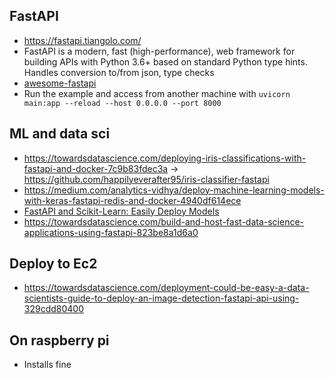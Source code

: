 ## FastAPI
* https://fastapi.tiangolo.com/
* FastAPI is a modern, fast (high-performance), web framework for building APIs with Python 3.6+ based on standard Python type hints. Handles conversion to/from json, type checks
* [awesome-fastapi](https://github.com/mjhea0/awesome-fastapi)
* Run the example and access from another machine with `uvicorn main:app --reload --host 0.0.0.0 --port 8000`

## ML and data sci
* https://towardsdatascience.com/deploying-iris-classifications-with-fastapi-and-docker-7c9b83fdec3a -> https://github.com/happilyeverafter95/iris-classifier-fastapi
* https://medium.com/analytics-vidhya/deploy-machine-learning-models-with-keras-fastapi-redis-and-docker-4940df614ece
* [FastAPI and Scikit-Learn: Easily Deploy Models](http://nickc1.github.io/api,/scikit-learn/2019/01/10/scikit-fastapi.html)
* https://towardsdatascience.com/build-and-host-fast-data-science-applications-using-fastapi-823be8a1d6a0

## Deploy to Ec2
* https://towardsdatascience.com/deployment-could-be-easy-a-data-scientists-guide-to-deploy-an-image-detection-fastapi-api-using-329cdd80400

## On raspberry pi
* Installs fine